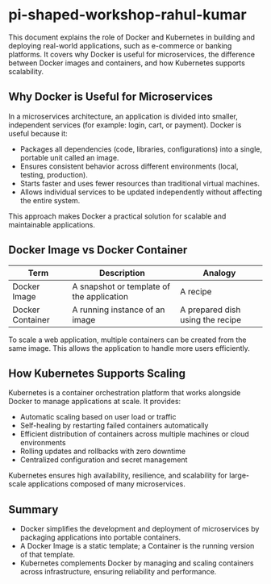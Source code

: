 # pi-shaped-workshop-rahul-kumar

This document explains the role of Docker and Kubernetes in building and deploying real-world applications, such as e-commerce or banking platforms. It covers why Docker is useful for microservices, the difference between Docker images and containers, and how Kubernetes supports scalability.

## Why Docker is Useful for Microservices

In a microservices architecture, an application is divided into smaller, independent services (for example: login, cart, or payment). Docker is useful because it:

- Packages all dependencies (code, libraries, configurations) into a single, portable unit called an image.
- Ensures consistent behavior across different environments (local, testing, production).
- Starts faster and uses fewer resources than traditional virtual machines.
- Allows individual services to be updated independently without affecting the entire system.

This approach makes Docker a practical solution for scalable and maintainable applications.


## Docker Image vs Docker Container

| Term             | Description                                     | Analogy                        |
|------------------|--------------------------------------------------|--------------------------------|
| Docker Image     | A snapshot or template of the application        | A recipe                       |
| Docker Container | A running instance of an image                   | A prepared dish using the recipe |

To scale a web application, multiple containers can be created from the same image. This allows the application to handle more users efficiently.


## How Kubernetes Supports Scaling

Kubernetes is a container orchestration platform that works alongside Docker to manage applications at scale. It provides:

- Automatic scaling based on user load or traffic
- Self-healing by restarting failed containers automatically
- Efficient distribution of containers across multiple machines or cloud environments
- Rolling updates and rollbacks with zero downtime
- Centralized configuration and secret management

Kubernetes ensures high availability, resilience, and scalability for large-scale applications composed of many microservices.


## Summary

- Docker simplifies the development and deployment of microservices by packaging applications into portable containers.
- A Docker Image is a static template; a Container is the running version of that template.
- Kubernetes complements Docker by managing and scaling containers across infrastructure, ensuring reliability and performance.
